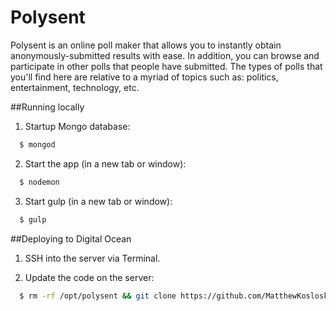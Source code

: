 # Polysent
Polysent is an online poll maker that allows you to instantly obtain anonymously-submitted results with ease. In addition, you can browse and participate in other polls that people have submitted. The types of polls that you'll find here are relative to a myriad of topics such as: politics, entertainment, technology, etc.

##Running locally

1. Startup Mongo database:
  ```sh
    $ mongod
  ```
  
2. Start the app (in a new tab or window):
  ```sh
    $ nodemon
  ```
  
3. Start gulp (in a new tab or window):
  ```sh
    $ gulp
  ```
  
  ##Deploying to Digital Ocean

1. SSH into the server via Terminal.

2. Update the code on the server: 
  ```sh
    $ rm -rf /opt/polysent && git clone https://github.com/MatthewKosloski/polysent.git /opt/polysent && cd /opt/polysent && npm install && pm2 restart server
  ```
